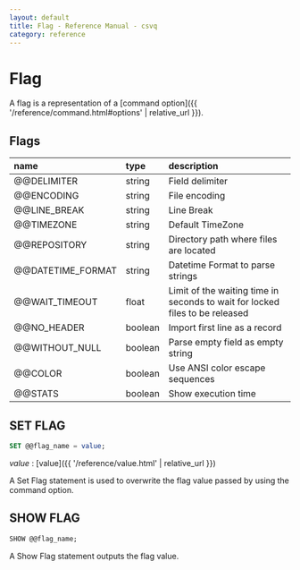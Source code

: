 ```yaml
---
layout: default
title: Flag - Reference Manual - csvq
category: reference
---
```


# Flag

A flag is a representation of a [command option]({{ '/reference/command.html#options' | relative_url }}). 

## Flags

| name | type | description |
| :- | :- | :- |
| @@DELIMITER       | string  | Field delimiter |
| @@ENCODING        | string  | File encoding |
| @@LINE_BREAK      | string  | Line Break |
| @@TIMEZONE        | string  | Default TimeZone |
| @@REPOSITORY      | string  | Directory path where files are located |
| @@DATETIME_FORMAT | string  | Datetime Format to parse strings |
| @@WAIT_TIMEOUT    | float   | Limit of the waiting time in seconds to wait for locked files to be released |
| @@NO_HEADER       | boolean | Import first line as a record |
| @@WITHOUT_NULL    | boolean | Parse empty field as empty string |
| @@COLOR           | boolean | Use ANSI color escape sequences |
| @@STATS           | boolean | Show execution time |


## SET FLAG

```sql
SET @@flag_name = value;
```

_value_
: [value]({{ '/reference/value.html' | relative_url }})

A Set Flag statement is used to overwrite the flag value passed by using the command option. 


## SHOW FLAG

```sql
SHOW @@flag_name;
```

A Show Flag statement outputs the flag value. 

